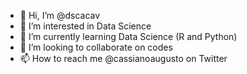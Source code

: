 - 👋 Hi, I’m @dscacav
- 👀 I’m interested in Data Science
- 🌱 I’m currently learning Data Science (R and Python)
- 💞️ I’m looking to collaborate on codes
- 📫 How to reach me @cassianoaugusto on Twitter

<!---
dscacav/dscacav is a ✨ special ✨ repository because its `README.md` (this file) appears on your GitHub profile.
You can click the Preview link to take a look at your changes.
--->
